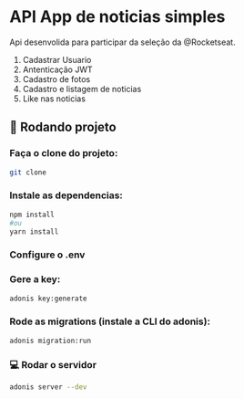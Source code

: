 # API App de noticias simples

Api desenvolida para participar da seleção da @Rocketseat.

1. Cadastrar Usuario
2. Antenticação JWT
3. Cadastro de fotos
4. Cadastro e listagem de noticias
5. Like nas noticias

## 📖 Rodando projeto

### Faça o clone do projeto:

```bash
git clone
```

### Instale as dependencias:

```bash
npm install
#ou
yarn install
```

### Configure o .env

### Gere a key:

```bash
adonis key:generate
```

### Rode as migrations (instale a CLI do adonis):

```bash
adonis migration:run
```

### 💻 Rodar o servidor

```bash
adonis server --dev
```
